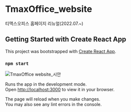 # TmaxOffice_website

티맥스오피스 홈페이지 리뉴얼(2022.07.~)

## Getting Started with Create React App

This project was bootstrapped with [Create React App](https://github.com/facebook/create-react-app).

### `npm start`

![TmaxOffice website_시안](https://user-images.githubusercontent.com/86520827/182781268-6b9aeda1-d61f-46be-ae3d-0080c8b5ed12.png)


Runs the app in the development mode.\
Open [http://localhost:3000](http://localhost:3000) to view it in your browser.

The page will reload when you make changes.\
You may also see any lint errors in the console.
